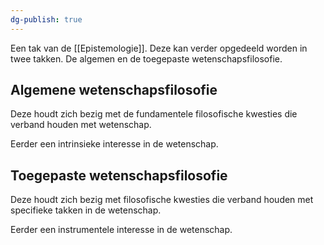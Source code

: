 ```yaml
---
dg-publish: true
---
```

Een tak van de [[Epistemologie]]. Deze kan verder opgedeeld worden in twee takken. De algemen en de toegepaste wetenschapsfilosofie.

## Algemene wetenschapsfilosofie
Deze houdt zich bezig  met de fundamentele filosofische kwesties die verband houden met wetenschap.

Eerder een intrinsieke interesse in de wetenschap.
## Toegepaste wetenschapsfilosofie
Deze houdt zich bezig met filosofische kwesties die verband houden met specifieke takken in de wetenschap.

Eerder een instrumentele interesse in de wetenschap.